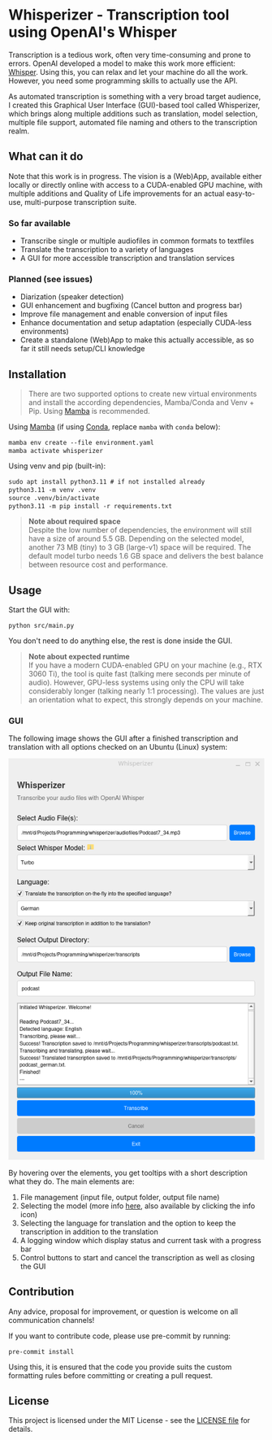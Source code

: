# Whisperizer - Transcription tool using OpenAI's Whisper

Transcription is a tedious work, often very time-consuming and prone to errors. OpenAI developed a model to make this work more efficient: [Whisper](https://openai.com/index/whisper/). Using this, you can relax and let your machine do all the work. However, you need some programming skills to actually use the API.

As automated transcription is something with a very broad target audience, I created this Graphical User Interface (GUI)-based tool called Whisperizer, which brings along multiple additions such as translation, model selection, multiple file support, automated file naming and others to the transcription realm.

## What can it do

Note that this work is in progress. The vision is a (Web)App, available either locally or directly online with access to a CUDA-enabled GPU machine, with multiple additions and Quality of Life improvements for an actual easy-to-use, multi-purpose transcription suite.

### So far available
 - Transcribe single or multiple audiofiles in common formats to textfiles
 - Translate the transcription to a variety of languages
 - A GUI for more accessible transcription and translation services

### Planned (see issues)
- Diarization (speaker detection)
- GUI enhancement and bugfixing (Cancel button and progress bar)
- Improve file management and enable conversion of input files
- Enhance documentation and setup adaptation (especially CUDA-less environments)
- Create a standalone (Web)App to make this actually accessible, as so far it still needs setup/CLI knowledge

## Installation

> There are two supported options to create new virtual environments and install the according dependencies, Mamba/Conda and Venv + Pip.
> Using [Mamba](https://mamba.readthedocs.io/en/latest/index.html) is recommended.

Using [Mamba](https://mamba.readthedocs.io/en/latest/index.html) (if using [Conda](https://docs.conda.io/en/latest/), replace `mamba` with `conda` below):

```shell
mamba env create --file environment.yaml
mamba activate whisperizer
```

Using venv and pip (built-in):

```shell
sudo apt install python3.11 # if not installed already
python3.11 -m venv .venv
source .venv/bin/activate
python3.11 -m pip install -r requirements.txt
```

> **Note about required space**<br/>
> Despite the low number of dependencies, the environment will still have a size of around 5.5 GB. Depending on the selected model, another 73 MB (tiny) to 3 GB (large-v1) space will be required. The default model turbo needs 1.6 GB space and delivers the best balance between resource cost and performance.

## Usage

Start the GUI with:

```shell
python src/main.py
```

You don't need to do anything else, the rest is done inside the GUI.

> **Note about expected runtime**<br/>
> If you have a modern CUDA-enabled GPU on your machine (e.g., RTX 3060 Ti), the tool is quite fast (talking mere seconds per minute of audio). However, GPU-less systems using only the CPU will take considerably longer (talking nearly 1:1 processing). The values are just an orientation what to expect, this strongly depends on your machine.

### GUI

The following image shows the GUI after a finished transcription and translation with all options checked on an Ubuntu (Linux) system:

![GUI](./assets/gui_demo.png)

By hovering over the elements, you get tooltips with a short description what they do. The main elements are:

1. File management (input file, output folder, output file name)
2. Selecting the model (more info [here](https://github.com/openai/whisper?tab=readme-ov-file#available-models-and-languages), also available by clicking the info icon)
3. Selecting the language for translation and the option to keep the transcription in addition to the translation
4. A logging window which display status and current task with a progress bar
5. Control buttons to start and cancel the transcription as well as closing the GUI

## Contribution

Any advice, proposal for improvement, or question is welcome on all communication channels!

If you want to contribute code, please use pre-commit by running:

```shell
pre-commit install
```

Using this, it is ensured that the code you provide suits the custom formatting rules before committing or creating a pull request.

## License

This project is licensed under the MIT License - see the [LICENSE file](./LICENSE) for details.
